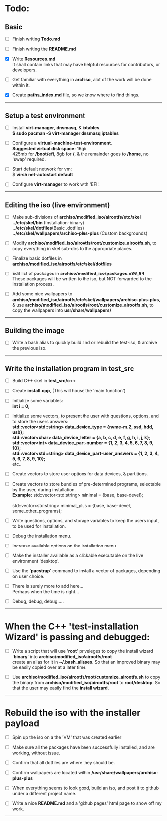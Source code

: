 # Todo:

## Basic
  * [ ] Finish writing **Todo.md**

  * [ ] Finish writing the **README.md**

  * [x] Write **Resources.md**\
    It shall contain links that may have helpful resources for contributors, or developers.

  * [ ] Get familiar with everything in **archiso**,
  alot of the work will be done within it.

  * [X] Create **paths_index.md** file, so we know where to find things.

---
## Setup a test environment
  * [ ] Install **virt-manager**, **dnsmasq**, & **iptables**.\
    **$ sudo pacman -S virt-manager dnsmasq iptables**

  * [ ] Configure a **virtual-machine-test-environment**.\
   **Suggested virtual disk space:** 16gb.\
   425mb for **/boot/efi**, 8gb for **/**, & the remainder goes to **/home**, no 'swap' required.

  * [ ] Start default network for vm:\
    $ **virsh net-autostart default**

  * [ ] Configure **virt-manager** to work with 'EFI'.

---
## Editing the iso (live environment)

  * [ ] Make sub-divisions of **archiso/modified_iso/airootfs/etc/skel**\
    **../etc/skel/bin** (Installation-binary)\
    **../etc/skel/dotfiles**(Basic .dotfiles)\
    **../etc/skel/wallpapers/archiso-plus-plus** (Custom backgrounds)

  * [ ] Modify **archiso/modified_iso/airootfs/root/customize_airootfs.sh**, to copy everything in skel sub-dirs to the appropriate places.

  * [ ] Finalize basic dotfiles in **archiso/modified_iso/airootfs/etc/skel/dotfiles**

  * [ ] Edit list of packages in **archiso/modified_iso/packages.x86_64**\
    These packages will be written to the iso, but NOT forwarded to the Installation process.

  * [ ] Add some nice wallpapers to **archiso/modified_iso/airootfs/etc/skel/wallpapers/archiso-plus-plus**, & use  **archiso/modified_iso/airootfs/root/customize_airootfs.sh**, to copy the wallpapers into **usr/share/wallpapers/**

---

## Building the image

  * [ ] Write a bash alias to quickly build and or rebuild the test-iso, & archive the previous iso.

---



## Write the installation program in **test_src**

 * [ ] Build C++ skel in **test_src/c++**

 * [ ] Create **install.cpp**, (This will house the 'main function')

 * [ ] Initialize some variables:\
    **int i = 0;**

 * [ ] Initialize some vectors, to present the user with questions, options, and to store the users answers:\
    **std::vector\<std::string> data_device_type = {nvme-m.2, ssd, hdd, usb};**\
    **std::vector\<char> data_device_letter = {a, b, c, d, e, f, g, h, i, j, k};**\
    **std::vector\<int> data_device_part-number = {1, 2, 3, 4, 5, 6, 7, 8, 9, 10};**\
    **std::vector\<std::string> data_device_part-user_answers = {1, 2, 3, 4, 5, 6, 7, 8, 9, 10};**\
   etc..

 * [ ] Create vectors to store user options for data devices, & partitions.  

 * [ ] Create vectors to store bundles of pre-determined programs, selectable by the user, during installation.\
  **Example:** std::vector\<std:string> minimal = {base, base-devel};\
 \
 std::vector\<std:string> minimal_plus = {base, base-devel, some_other_programs};

 * [ ] Write questions, options, and storage variables to keep the users input, to be used for installation.

 * [ ] Debug the installation menu.

 * [ ] Increase available options on the installation menu.

 * [ ] Make the installer available as a clickable executable on the live environment 'desktop'.

 * [ ] Use the '**pacstrap**' command to install a vector of packages, depending on user choice.

 * [ ] There is surely more to add here...\
  Perhaps when the time is right...

 * [ ] Debug, debug, debug.....
 ---

# When the C++ 'test-installation Wizard' is passing and debugged:

 * [ ] Write a script that will use '**root**' priveleges to copy the install wizard '**binary**' into **archiso/modified_iso/airootfs/root**\
  create an alias for it in **~/.bash_aliases**. So that an improved binary may be easily copied over at a later time.

 * [ ] Use **archiso/modified_iso/airootfs/root/customize_airootfs.sh** to copy the binary from **archiso/modified_iso/airootfs/root** to **root/desktop**. So that the user may easily find the **install wizard**.

---

# Rebuild the iso with the installer payload

  * [ ] Spin up the iso on a the 'VM' that was created earlier

  * [ ] Make sure all the packages have been successfully installed, and are working, without issue.

  * [ ] Confirm that all dotfiles are where they should be.

  * [ ] Confirm wallpapers are located within **/usr/share/wallpapers/archiso-plus-plus**

  * [ ] When everything seems to look good, build an iso, and post it to github under a different project name.

  * [ ] Write a nice **README.md** and a 'github pages' html page to show off my work.

  ---
